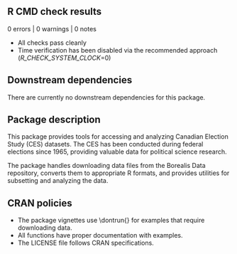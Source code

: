 ## R CMD check results

0 errors | 0 warnings | 0 notes

* All checks pass cleanly
* Time verification has been disabled via the recommended approach (_R_CHECK_SYSTEM_CLOCK_=0)

## Downstream dependencies

There are currently no downstream dependencies for this package.

## Package description

This package provides tools for accessing and analyzing Canadian Election Study (CES) datasets. The CES has been conducted during federal elections since 1965, providing valuable data for political science research.

The package handles downloading data files from the Borealis Data repository, converts them to appropriate R formats, and provides utilities for subsetting and analyzing the data.

## CRAN policies

- The package vignettes use \\dontrun{} for examples that require downloading data.
- All functions have proper documentation with examples.
- The LICENSE file follows CRAN specifications.